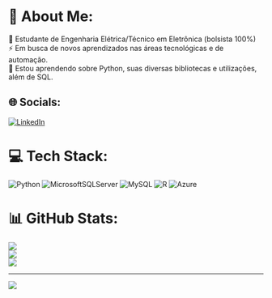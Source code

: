 # 💫 About Me:
🔭 Estudante de Engenharia Elétrica/Técnico em Eletrônica (bolsista 100%)<br>⚡ Em busca de novos aprendizados nas áreas tecnológicas e de automação.<br>🌱 Estou aprendendo sobre Python, suas diversas bibliotecas e utilizações, além de SQL.<br>


## 🌐 Socials:
[![LinkedIn](https://img.shields.io/badge/LinkedIn-%230077B5.svg?logo=linkedin&logoColor=white)](https://linkedin.com/in/https://www.linkedin.com/in/milleny-ramos-laurintino-220882167/) 

# 💻 Tech Stack:
![Python](https://img.shields.io/badge/python-3670A0?style=for-the-badge&logo=python&logoColor=ffdd54) ![MicrosoftSQLServer](https://img.shields.io/badge/Microsoft%20SQL%20Sever-CC2927?style=for-the-badge&logo=microsoft%20sql%20server&logoColor=white) ![MySQL](https://img.shields.io/badge/mysql-%2300f.svg?style=for-the-badge&logo=mysql&logoColor=white) ![R](https://img.shields.io/badge/r-%23276DC3.svg?style=for-the-badge&logo=r&logoColor=white) ![Azure](https://img.shields.io/badge/azure-%230072C6.svg?style=for-the-badge&logo=azure-devops&logoColor=white)

# 📊 GitHub Stats:
![](https://github-readme-stats.vercel.app/api?username=MillenyRamos1&theme=city_light&hide_border=false&include_all_commits=false&count_private=false)<br/>
![](https://github-readme-streak-stats.herokuapp.com/?user=MillenyRamos1&theme=city_light&hide_border=false)<br/>
![](https://github-readme-stats.vercel.app/api/top-langs/?username=MillenyRamos1&theme=city_light&hide_border=false&include_all_commits=false&count_private=false&layout=compact)

---
[![](https://visitcount.itsvg.in/api?id=MillenyRamos1&icon=0&color=0)](https://visitcount.itsvg.in)

<!-- Proudly created with GPRM ( https://gprm.itsvg.in ) -->
